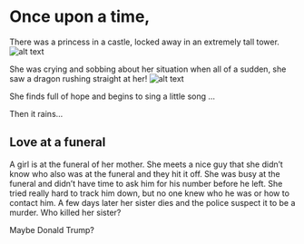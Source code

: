# Once upon a time,
There was a princess in a castle, locked away in an extremely tall tower. ![alt text](https://img.icons8.com/ios/50/fa314a/tower.png "Logo Title Text 1")

She was crying and sobbing about her situation when all of a sudden, she saw a dragon rushing straight at her! ![alt text](https://static.fnac-static.com/multimedia/Images/FD/Comete/138637/CCP_IMG_ORIGINAL/1820881.jpg)

She finds full of hope and begins to sing a little song ...

Then it rains...

## Love at a funeral
A girl is at the funeral of her mother. She meets a nice guy that she didn’t know who also was at the funeral and they hit it off. She was busy at the funeral and didn’t have time to ask him for his number before he left. She tried really hard to track him down, but no one knew who he was or how to contact him. A few days later her sister dies and the police suspect it to be a murder. Who killed her sister?

Maybe Donald Trump?